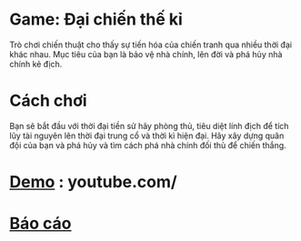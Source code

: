 # Game: Đại chiến thế kỉ
Trò chơi chiến thuật cho thấy sự tiến hóa của chiến tranh qua nhiều thời đại khác nhau. Mục tiêu của bạn là bảo vệ nhà chính, lên đời và phá hủy nhà chính kẻ địch.
# Cách chơi
Bạn sẽ bắt đầu với thời đại tiền sử hãy phòng thủ, tiêu diệt lính địch để tích lũy tài nguyên lên thời đại trung cổ và thời kì hiện đại. Hãy xây dựng quân đội của bạn và phá hủy và tìm cách phá nhà chính đối thủ để chiến thắng.
# [Demo](https://github.com/24020196/BTL/blob/main/b%C3%A1o%20c%C3%A1o.docx) : youtube.com/
# [Báo cáo](https://github.com/24020196/BTL/blob/main/b%C3%A1o%20c%C3%A1o.docx)
